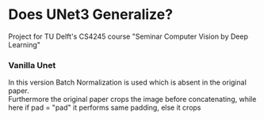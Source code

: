 # Does UNet3 Generalize?

Project for TU Delft's CS4245 course "Seminar Computer Vision by Deep Learning"

### Vanilla Unet 
In this version Batch Normalization is used which is absent in the original paper. <br>
Furthermore the original paper crops the image before concatenating, while here if pad = "pad" it performs same padding, else it crops
